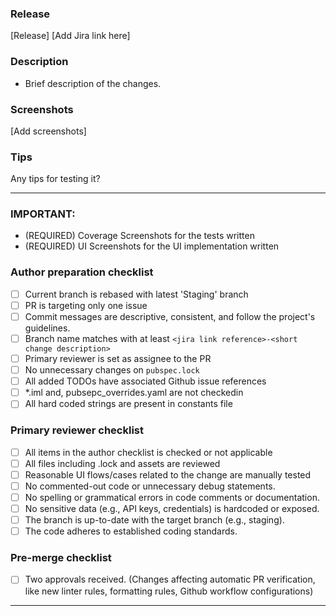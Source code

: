 ### Release

[Release]
[Add Jira link here]

### Description

- Brief description of the changes.

### Screenshots

[Add screenshots]

### Tips

Any tips for testing it?

---

### IMPORTANT:

- (REQUIRED) Coverage Screenshots for the tests written
- (REQUIRED) UI Screenshots for the UI implementation written

### Author preparation checklist

- [ ] Current branch is rebased with latest 'Staging' branch
- [ ] PR is targeting only one issue
- [ ] Commit messages are descriptive, consistent, and follow the project's guidelines.
- [ ] Branch name matches with at least `<jira link reference>-<short change description>`
- [ ] Primary reviewer is set as assignee to the PR
- [ ] No unnecessary changes on `pubspec.lock`
- [ ] All added TODOs have associated Github issue references
- [ ] \*.iml and, pubsepc_overrides.yaml are not checkedin
- [ ] All hard coded strings are present in constants file

### Primary reviewer checklist

- [ ] All items in the author checklist is checked or not applicable
- [ ] All files including .lock and assets are reviewed
- [ ] Reasonable UI flows/cases related to the change are manually tested
- [ ] No commented-out code or unnecessary debug statements.
- [ ] No spelling or grammatical errors in code comments or documentation.
- [ ] No sensitive data (e.g., API keys, credentials) is hardcoded or exposed.
- [ ] The branch is up-to-date with the target branch (e.g., staging).
- [ ] The code adheres to established coding standards.

### Pre-merge checklist

- [ ] Two approvals received. (Changes affecting automatic PR verification, like new linter rules, formatting rules, Github workflow configurations)

---
